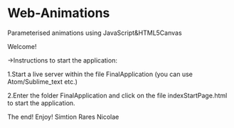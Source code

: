 # Web-Animations
Parameterised animations using JavaScript&amp;HTML5Canvas

Welcome!

->Instructions to start the application:

1.Start a live server within the file FinalApplication (you can use Atom/Sublime_text etc.)

2.Enter the folder FinalApplication and click on the file indexStartPage.html to start the application.


The end!
Enjoy!
Simtion Rares Nicolae
